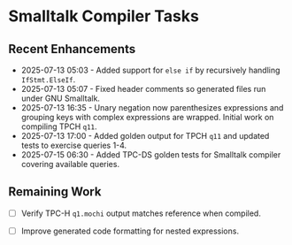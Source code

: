 # Smalltalk Compiler Tasks

## Recent Enhancements
- 2025-07-13 05:03 - Added support for `else if` by recursively handling `IfStmt.ElseIf`.
- 2025-07-13 05:07 - Fixed header comments so generated files run under GNU Smalltalk.
- 2025-07-13 16:35 - Unary negation now parenthesizes expressions and grouping keys
  with complex expressions are wrapped. Initial work on compiling TPCH `q11`.
- 2025-07-13 17:00 - Added golden output for TPCH `q11` and updated tests to
  exercise queries 1-4.
- 2025-07-15 06:30 - Added TPC-DS golden tests for Smalltalk compiler covering
  available queries.

## Remaining Work
- [ ] Verify TPC-H `q1.mochi` output matches reference when compiled.
- [ ] Improve generated code formatting for nested expressions.

